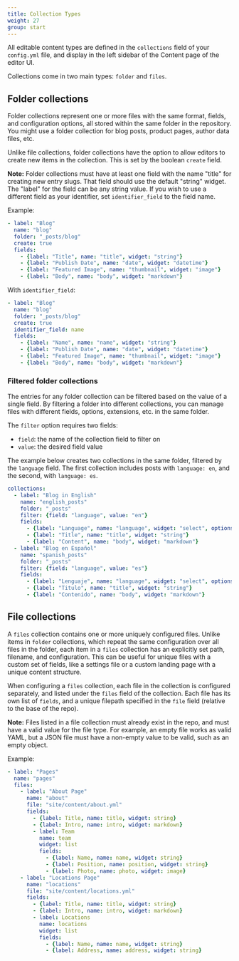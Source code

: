 ```yaml
---
title: Collection Types
weight: 27
group: start
---
```


All editable content types are defined in the `collections` field of your `config.yml` file, and display in the left sidebar of the Content page of the editor UI.

Collections come in two main types: `folder` and `files`.

## Folder collections

Folder collections represent one or more files with the same format, fields, and configuration options, all stored within the same folder in the repository. You might use a folder collection for blog posts, product pages, author data files, etc.

Unlike file collections, folder collections have the option to allow editors to create new items in the collection. This is set by the boolean `create` field.

**Note:** Folder collections must have at least one field with the name "title" for creating new entry slugs. That field should use the default "string" widget. The "label" for the field can be any string value. If you wish to use a different field as your identifier, set `identifier_field` to the field name.

Example:

```yaml
- label: "Blog"
  name: "blog"
  folder: "_posts/blog"
  create: true
  fields:
    - {label: "Title", name: "title", widget: "string"}
    - {label: "Publish Date", name: "date", widget: "datetime"}
    - {label: "Featured Image", name: "thumbnail", widget: "image"}
    - {label: "Body", name: "body", widget: "markdown"}
```

With `identifier_field`:

```yaml
- label: "Blog"
  name: "blog"
  folder: "_posts/blog"
  create: true
  identifier_field: name
  fields:
    - {label: "Name", name: "name", widget: "string"}
    - {label: "Publish Date", name: "date", widget: "datetime"}
    - {label: "Featured Image", name: "thumbnail", widget: "image"}
    - {label: "Body", name: "body", widget: "markdown"}
```

### Filtered folder collections

The entries for any folder collection can be filtered based on the value of a single field. By filtering a folder into different collections, you can manage files with different fields, options, extensions, etc. in the same folder.

The `filter` option requires two fields:

* `field`: the name of the collection field to filter on
* `value`: the desired field value

The example below creates two collections in the same folder, filtered by the `language` field. The first collection includes posts with `language: en`, and the second, with `language: es`.

```yaml
collections:
  - label: "Blog in English"
    name: "english_posts"
    folder: "_posts"
    filter: {field: "language", value: "en"}
    fields:
      - {label: "Language", name: "language", widget: "select", options: ["en", "es"]}
      - {label: "Title", name: "title", widget: "string"}
      - {label: "Content", name: "body", widget: "markdown"}      
  - label: "Blog en Español"
    name: "spanish_posts"
    folder: "_posts"
    filter: {field: "language", value: "es"}
    fields:
      - {label: "Lenguaje", name: "language", widget: "select", options: ["en", "es"]}
      - {label: "Titulo", name: "title", widget: "string"}
      - {label: "Contenido", name: "body", widget: "markdown"}      
```

## File collections

A `files` collection contains one or more uniquely configured files. Unlike items in `folder` collections, which repeat the same configuration over all files in the folder, each item in a `files` collection has an explicitly set path, filename, and configuration. This can be useful for unique files with a custom set of fields, like a settings file or a custom landing page with a unique content structure.

When configuring a `files` collection, each file in the collection is configured separately, and listed under the `files` field of the collection. Each file has its own list of `fields`, and a unique filepath specified in the `file` field (relative to the base of the repo).

**Note:** Files listed in a file collection must already exist in the repo, and must have a valid value for the file type. For example, an empty file works as valid YAML, but a JSON file must have a non-empty value to be valid, such as an empty object.

Example:

```yaml
- label: "Pages"
  name: "pages"
  files:
    - label: "About Page"
      name: "about"
      file: "site/content/about.yml"
      fields:
        - {label: Title, name: title, widget: string}
        - {label: Intro, name: intro, widget: markdown}
        - label: Team
          name: team
          widget: list
          fields:
            - {label: Name, name: name, widget: string}
            - {label: Position, name: position, widget: string}
            - {label: Photo, name: photo, widget: image}
    - label: "Locations Page"
      name: "locations"
      file: "site/content/locations.yml"
      fields:
        - {label: Title, name: title, widget: string}
        - {label: Intro, name: intro, widget: markdown}
        - label: Locations
          name: locations
          widget: list
          fields:
            - {label: Name, name: name, widget: string}
            - {label: Address, name: address, widget: string}
```
